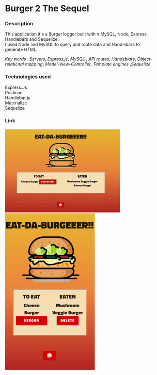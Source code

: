 # Burger 2 The Sequel



### Description

This application it's a Burger logger built with h MySQL, Node, Express, Handlebars and Sequelize. <br>  I used Node and MySQL to query and route data and Handlebars to generate HTML.


*Key words* : 
*Servers*, *Express.js*, *MySQL* , *API routes*, *Handeblars*, *Object-relational mapping*, *Model-View-Controller*, *Template engines* ,*Sequelize*


### Technologies used 
Express.Js <br>
Postman <br>
Handlebar.js <br>
Materialize <br>
Sequelize

### Link




![demogif](public/images/bg.gif) <br>
![iphone](public/images/iphonebg.png) <br>



